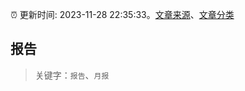 :alarm_clock: 更新时间: 2023-11-28 22:35:33。[文章来源](/README.md)、[文章分类](/TAGS.md)

## 报告


> 关键字：`报告`、`月报`




